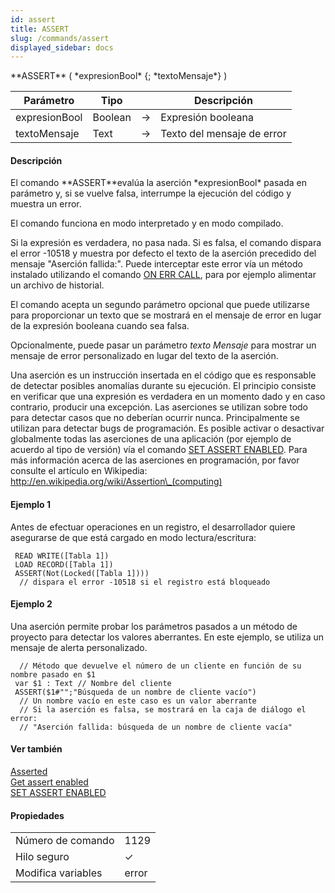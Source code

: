 ```yaml
---
id: assert
title: ASSERT
slug: /commands/assert
displayed_sidebar: docs
---
```


<!--REF #_command_.ASSERT.Syntax-->**ASSERT** ( *expresionBool* {; *textoMensaje*} )<!-- END REF-->
<!--REF #_command_.ASSERT.Params-->
| Parámetro | Tipo |  | Descripción |
| --- | --- | --- | --- |
| expresionBool | Boolean | &#8594;  | Expresión booleana |
| textoMensaje | Text | &#8594;  | Texto del mensaje de error |

<!-- END REF-->

#### Descripción 

<!--REF #_command_.ASSERT.Summary-->El comando **ASSERT**evalúa la aserción *expresionBool* pasada en parámetro y, si se vuelve falsa, interrumpe la ejecución del código y muestra un error.<!-- END REF-->

El comando funciona en modo interpretado y en modo compilado.

Si la expresión es verdadera, no pasa nada. Si es falsa, el comando dispara el error -10518 y muestra por defecto el texto de la aserción precedido del mensaje "Aserción fallida:". Puede interceptar este error vía un método instalado utilizando el comando [ON ERR CALL](on-err-call.md), para por ejemplo alimentar un archivo de historial. 

El comando acepta un segundo parámetro opcional que puede utilizarse para proporcionar un texto que se mostrará en el mensaje de error en lugar de la expresión booleana cuando sea falsa.

Opcionalmente, puede pasar un parámetro *texto* *Mensaje* para mostrar un mensaje de error personalizado en lugar del texto de la aserción.

Una aserción es un instrucción insertada en el código que es responsable de detectar posibles anomalías durante su ejecución. El principio consiste en verificar que una expresión es verdadera en un momento dado y en caso contrario, producir una excepción. Las aserciones se utilizan sobre todo para detectar casos que no deberían ocurrir nunca. Principalmente se utilizan para detectar bugs de programación. Es posible activar o desactivar globalmente todas las aserciones de una aplicación (por ejemplo de acuerdo al tipo de versión) vía el comando [SET ASSERT ENABLED](set-assert-enabled.md). Para más información acerca de las aserciones en programación, por favor consulte el artículo en Wikipedia: http://en.wikipedia.org/wiki/Assertion\_(computing)

#### Ejemplo 1 

Antes de efectuar operaciones en un registro, el desarrollador quiere asegurarse de que está cargado en modo lectura/escritura:

```4d
 READ WRITE([Tabla 1])
 LOAD RECORD([Tabla 1])
 ASSERT(Not(Locked([Tabla 1])))
  // dispara el error -10518 si el registro está bloqueado
```

#### Ejemplo 2 

Una aserción permite probar los parámetros pasados a un método de proyecto para detectar los valores aberrantes. En este ejemplo, se utiliza un mensaje de alerta personalizado.

```4d
  // Método que devuelve el número de un cliente en función de su nombre pasado en $1
 var $1 : Text // Nombre del cliente
 ASSERT($1#"";"Búsqueda de un nombre de cliente vacío")
  // Un nombre vacío en este caso es un valor aberrante
  // Si la aserción es falsa, se mostrará en la caja de diálogo el error:
  // "Aserción fallida: búsqueda de un nombre de cliente vacía"
```

#### Ver también 

[Asserted](asserted.md)  
[Get assert enabled](get-assert-enabled.md)  
[SET ASSERT ENABLED](set-assert-enabled.md)  

#### Propiedades

|  |  |
| --- | --- |
| Número de comando | 1129 |
| Hilo seguro | &check; |
| Modifica variables | error |



